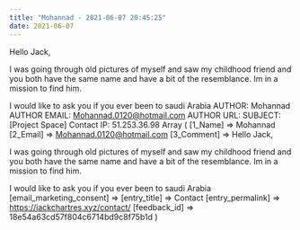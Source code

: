 ```yaml
---
title: "Mohannad - 2021-06-07 20:45:25"
date: 2021-06-07
---
```


Hello Jack,

I was going through old pictures of myself and saw my childhood friend and you both have the same name and have a bit of the resemblance. Im in a mission to find him.

I would like to ask you if you ever been to saudi Arabia <!--more--> AUTHOR: Mohannad AUTHOR EMAIL: Mohannad.0120@hotmail.com AUTHOR URL: SUBJECT: \[Project Space\] Contact IP: 51.253.36.98 Array ( \[1\_Name\] => Mohannad \[2\_Email\] => Mohannad.0120@hotmail.com \[3\_Comment\] => Hello Jack,

I was going through old pictures of myself and saw my childhood friend and you both have the same name and have a bit of the resemblance. Im in a mission to find him.

I would like to ask you if you ever been to saudi Arabia \[email\_marketing\_consent\] => \[entry\_title\] => Contact \[entry\_permalink\] => https://jackchartres.xyz/contact/ \[feedback\_id\] => 18e54a63cd57f804c6714bd9c8f75b1d )
